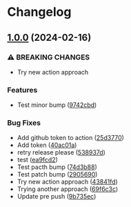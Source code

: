 # Changelog

## [1.0.0](https://github.com/Caroliveira/design-system/compare/v0.1.43...v1.0.0) (2024-02-16)


### ⚠ BREAKING CHANGES

* Try new action approach

### Features

* Test minor bump ([9742cbd](https://github.com/Caroliveira/design-system/commit/9742cbd9387e18e4f6e3d6bab4577219e7d938f1))


### Bug Fixes

* Add github token to action ([25d3770](https://github.com/Caroliveira/design-system/commit/25d377038b8cd3a1b9b3751f72ef747773dae1f6))
* Add token ([40ac01a](https://github.com/Caroliveira/design-system/commit/40ac01aa5482e06422e08f611987057bf2100c92))
* retry release please ([538937d](https://github.com/Caroliveira/design-system/commit/538937df7a465da479be6f2b9d77e71067b22a23))
* test ([ea9fcd2](https://github.com/Caroliveira/design-system/commit/ea9fcd22edf7baae8326e557757d81842c674ad2))
* Test pacth bump ([74d3b88](https://github.com/Caroliveira/design-system/commit/74d3b88f6f3d10a16a49afce316e98eb25aef548))
* Test patch bump ([2905690](https://github.com/Caroliveira/design-system/commit/290569067f1c6c5f300470a54378d193e1d1cb9f))
* Try new action approach ([43841fd](https://github.com/Caroliveira/design-system/commit/43841fdb94917fb41c8ec3acb09e7dc5143202b5))
* Trying another approach ([69f6c3c](https://github.com/Caroliveira/design-system/commit/69f6c3c46f458d9e1fd4cc125b156cff70a2d565))
* Update pre push ([9b735ec](https://github.com/Caroliveira/design-system/commit/9b735ecd7f25a9783c6b1217e01868d446b09923))
